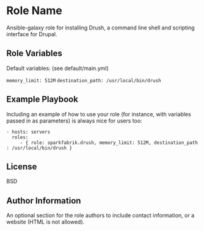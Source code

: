 Role Name
=========

Ansible-galaxy role for installing Drush, a command line shell and scripting interface for Drupal.


Role Variables
--------------

Default variables: (see default/main.yml)
  
  `memory_limit: 512M`
  `destination_path: /usr/local/bin/drush`

Example Playbook
----------------

Including an example of how to use your role (for instance, with variables passed in as parameters) is always nice for users too:

    - hosts: servers
      roles:
         - { role: sparkfabrik.drush, memory_limit: 512M, destination_path : /usr/local/bin/drush }

License
-------

BSD

Author Information
------------------

An optional section for the role authors to include contact information, or a website (HTML is not allowed).
